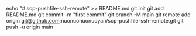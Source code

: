echo "# scp-pushfile-ssh-remote" >> README.md
git init
git add README.md
git commit -m "first commit"
git branch -M main
git remote add origin git@github.com:nuonuonuonuoyan/scp-pushfile-ssh-remote.git
git push -u origin main
